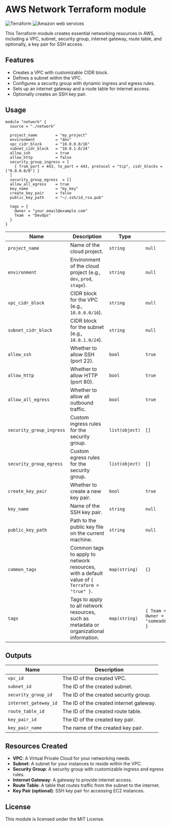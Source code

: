 # AWS Network Terraform module

![Terraform](https://img.shields.io/badge/Terraform-7B42BC?style=for-the-badge&logo=terraform&logoColor=white) ![Amazon web services](https://img.shields.io/badge/Amazon_AWS-FF9900?style=for-the-badge&logo=amazonaws&logoColor=white)

This Terraform module creates essential networking resources in AWS, including a VPC, subnet, security group, internet gateway, route table, and optionally, a key pair for SSH access.

## Features
- Creates a VPC with customizable CIDR block.
- Defines a subnet within the VPC.
- Configures a security group with dynamic ingress and egress rules.
- Sets up an internet gateway and a route table for internet access.
- Optionally creates an SSH key pair.

## Usage

```hcl
module "network" {
  source = "./network"

  project_name        = "my_project"
  environment         = "dev"
  vpc_cidr_block      = "10.0.0.0/16"
  subnet_cidr_block   = "10.0.1.0/24"
  allow_ssh           = true
  allow_http          = false
  security_group_ingress = [
    { from_port = 443, to_port = 443, protocol = "tcp", cidr_blocks = ["0.0.0.0/0"] }
  ]
  security_group_egress  = []
  allow_all_egress    = true
  key_name            = "my_key"
  create_key_pair     = false
  public_key_path     = "~/.ssh/id_rsa.pub"

  tags = {
    Owner = "your_email@example.com"
    Team  = "DevOps"
  }
}
```

| Name                   | Description                                                                                             | Type          | Default | Required |
|------------------------|---------------------------------------------------------------------------------------------------------|---------------|---------|----------|
| `project_name`         | Name of the cloud project.                                                                            | `string`      | `null`  | yes      |
| `environment`          | Environment of the cloud project (e.g., `dev`, `prod`, `stage`).                                      | `string`      | `null`  | yes      |
| `vpc_cidr_block`       | CIDR block for the VPC (e.g., `10.0.0.0/16`).                                                         | `string`      | `null`  | yes      |
| `subnet_cidr_block`    | CIDR block for the subnet (e.g., `10.0.1.0/24`).                                                      | `string`      | `null`  | yes      |
| `allow_ssh`            | Whether to allow SSH (port 22).                                                                        | `bool`        | `true`  | no       |
| `allow_http`           | Whether to allow HTTP (port 80).                                                                       | `bool`        | `true`  | no       |
| `allow_all_egress`     | Whether to allow all outbound traffic.                                                                 | `bool`        | `true`  | no       |
| `security_group_ingress` | Custom ingress rules for the security group.                                                           | `list(object)`| `[]`   | no       |
| `security_group_egress` | Custom egress rules for the security group.                                                            | `list(object)`| `[]`   | no       |
| `create_key_pair`      | Whether to create a new key pair.                                                                      | `bool`        | `true`  | no       |
| `key_name`             | Name of the SSH key pair.                                                                             | `string`      | `null`  | yes      |
| `public_key_path`      | Path to the public key file on the current machine.                                                     | `string`      | `null`  | no       |
| `common_tags`          | Common tags to apply to network resources, with a default value of `{ Terraform = "true" }`.            | `map(string)` | `{}`   | no       |
| `tags`                 | Tags to apply to all network resources, such as metadata or organizational information.                | `map(string)` | `{ Team = "DevOps", Owner = "someaddress@gmail.com" }` | no       |

## Outputs

| Name                  | Description                                             |
|-----------------------|---------------------------------------------------------|
| `vpc_id`              | The ID of the created VPC.                             |
| `subnet_id`           | The ID of the created subnet.                          |
| `security_group_id`   | The ID of the created security group.                  |
| `internet_gateway_id` | The ID of the created internet gateway.                |
| `route_table_id`      | The ID of the created route table.                     |
| `key_pair_id`         | The ID of the created key pair.                        |
| `key_pair_name`       | The name of the created key pair.                      |

## Resources Created
- **VPC**: A Virtual Private Cloud for your networking needs.
- **Subnet**: A subnet for your instances to reside within the VPC.
- **Security Group**: A security group with customizable ingress and egress rules.
- **Internet Gateway**: A gateway to provide internet access.
- **Route Table**: A table that routes traffic from the subnet to the internet.
- **Key Pair (optional)**: SSH key pair for accessing EC2 instances.

## License

This module is licensed under the MIT License.